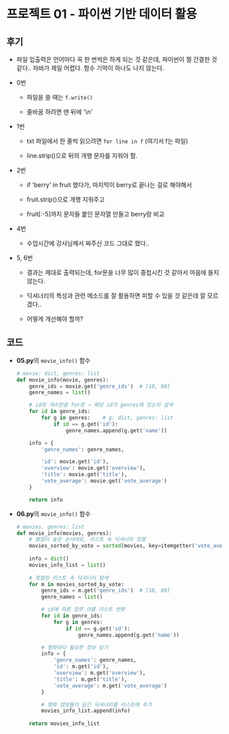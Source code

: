 # 프로젝트 01 - 파이썬 기반 데이터 활용

## 후기

- 파일 입출력은 언어마다 꼭 한 번씩은 하게 되는 것 같은데, 파이썬이 젤 간결한 것 같다.. 자바가 제일 어렵다. 함수 기억이 하나도 나지 않는다.

- 0번
  
  - 파일을 쓸 때는 `f.write()`
  
  - 줄바꿈 하려면 맨 뒤에 '\n'

- 1번
  
  - txt 파일에서 한 줄씩 읽으려면 `for line in f` (여기서 f는 파일)
  
  - line.strip()으로 뒤의 개행 문자를 지워야 함.

- 2번
  
  - if 'berry' in fruit 했다가, 마지막이 berry로 끝나는 걸로 해야해서
  
  - fruit.strip()으로 개행 지워주고
  
  - fruit[:-5]까지 문자들 붙인 문자열 만들고 berry랑 비교

- 4번
  
  - 수업시간에 강사님께서 짜주신 코드 그대로 했다..

- 5, 6번
  
  - 결과는 제대로 출력되는데, for문을 너무 많이 중첩시킨 것 같아서 마음에 들지 않는다.
  
  - 딕셔너리의 특성과 관련 메소드를 잘 활용하면 피할 수 있을 것 같은데 잘 모르겠다..
  
  - 어떻게 개선해야 할까?



## 코드

- **05.py**의 `movie_info()` 함수
  
  ```python
  # movie: dict, genres: list
  def movie_info(movie, genres):
      genre_ids = movie.get('genre_ids')  # [18, 80]
      genre_names = list()
  
      # id의 개수만큼 for문 → 해당 id가 genres에 있는지 검색
      for id in genre_ids:
          for g in genres:    # g: dict, genres: list
              if id == g.get('id'):
                  genre_names.append(g.get('name'))
  
      info = {
          'genre_names': genre_names,
  
          'id': movie.get('id'),
          'overview': movie.get('overview'),
          'title': movie.get('title'),
          'vote_average': movie.get('vote_average')
      }
  
      return info
  ```

- **06.py**의 `movie_info()` 함수
  
  ```python
  # movies, genres: list
  def movie_info(movies, genres):
      # 별점이 높은 순서대로, 리스트 속 딕셔너리 정렬
      movies_sorted_by_vote = sorted(movies, key=itemgetter('vote_average'), reverse=True)
      
      info = dict()
      movies_info_list = list()
      
      # 정렬된 리스트 속 딕셔너리 탐색
      for m in movies_sorted_by_vote:
          genre_ids = m.get('genre_ids')  # [18, 80]
          genre_names = list()
  
          # id에 따른 장르 이름 리스트 반환
          for id in genre_ids:
              for g in genres:
                  if id == g.get('id'):
                      genre_names.append(g.get('name'))
  
          # 영화마다 필요한 정보 담기
          info = {
              'genre_names': genre_names,
              'id': m.get('id'),
              'overview': m.get('overview'),
              'title': m.get('title'),
              'vote_average': m.get('vote_average')
          }
  
          # 영화 정보들이 담긴 딕셔너리를 리스트에 추가
          movies_info_list.append(info)
      
      return movies_info_list
  ```